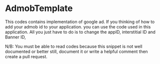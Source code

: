 # AdmobTemplate

This codes contains implementation of google ad. If you thinking of how to add your admob id to your application. you can use the code used in this application. All you just have to do is to change the appID, interstitial ID and Banner ID,

N/B: You must be able to read codes because this snippet is not well documented or better still, document it or write a helpful comment then create a pull request.
